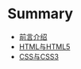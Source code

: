 # Summary

* [前言介绍](README.md)
* [HTML与HTML5](document/chapter1.md)
* [CSS与CSS3](document/chapter2.md)


